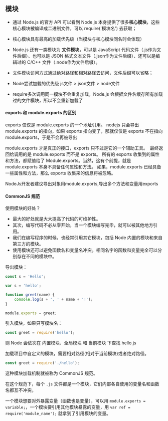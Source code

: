 ## 模块

* 通过 Node.js 的官方 API 可以看到 Node.js 本身提供了很多**核心模块**，这些核心模块被编译成二进制文件，可以 require('模块名') 去获取；

* 核心模块具有最高的加载优先级（当模块与核心模块同名时会体现）

* Node.js 还有一类模块为 **文件模块**，可以是 JavaScript 代码文件（.js作为文件后缀）、也可以是 JSON 格式文本文件（.json作为文件后缀）、还可以是编辑过的 C/C++ 文件（.node作为文件后缀）。

* 文件模块访问方式通过绝对路径和相对路径去访问，文件后缀可以省略；

* Node尝试加载的优先级 js文件 > json文件 > node文件

* require多次调用同一模块不会重复加载，Node.js 会根据文件名缓存所有加载过的文件模块，所以不会重新加载了

#### exports 和 module.exports 的区别

exports 仅仅是 module.exports 的一个地址引用。
nodejs 只会导出 module.exports 的指向，如果 exports 指向变了，那就仅仅是 exports 不在指向 module.exports，于是不会再被导出

module.exports 才是真正的接口，exports 只不过是它的一个辅助工具。　最终返回给调用的是 module.exports 而不是 exports。
所有的 exports 收集到的属性和方法，都赋值给了 Module.exports。当然，这有个前提，就是 module.exports 本身不具备任何属性和方法。
如果，module.exports 已经具备一些属性和方法，那么 exports 收集来的信息将被忽略。

NodeJs开发者建议导出对象用module.exports,导出多个方法和变量用exports

#### CommonJS 规范

使用模块的好处？

* 最大的好处就是大大提高了代码的可维护性。
* 其次，编写代码不必从零开始，当一个模块编写完毕，就可以被其他地方引用。
* 我们在编写程序的时候，也经常引用其它模块，包括 Node 内置的模块和来自第三方的模块。
* 使用模块还可以避免函数名和变量名冲突。相同名字的函数和变量完全可以分别存在不同的模块中。

导出模块：

```javascript
const s = 'Hello';

var s = 'hello';

function greet(name) {
    console.log(s + ', ' + name + '!');
}

module.exports = greet;
```

引入模块，如果只写模块名：

```javascript
const greet = require('hello');
```

则 Node 会依次在 内置模块、全局模块 和 当前模块 下查找 hello.js

加载项目中自定义的模块，需要相对路径(相对于当前模块)或者绝对路径。

```javascript
const greet = require('./hello');
```

这种模块加载机制就被称为 CommonJS 规范。

在这个规范下，每个 `.js` 文件都是一个模块，它们内部各自使用的变量名和函数名都互不冲突。

一个模块想要对外暴露变量（函数也是变量），可以用 `module.exports = variable;`，一个模块要引用其他模块暴露的变量，用 `var ref = require('module_name');` 就拿到了引用模块的变量。
